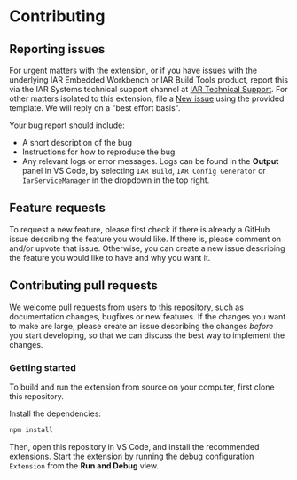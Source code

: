 # Contributing

## Reporting issues

For urgent matters with the extension, or if you have issues with the underlying IAR Embedded Workbench or IAR Build Tools product, report this via the IAR Systems technical support channel at [IAR Technical Support](https://www.iar.com/knowledge/support/request-technical-support/).
For other matters isolated to this extension, file a [New issue](https://github.com/IARSystems/iar-vsc-build/issues/new/choose) using the provided template. We will reply on a "best effort basis".

Your bug report should include:

* A short description of the bug
* Instructions for how to reproduce the bug
* Any relevant logs or error messages. Logs can be found in the **Output** panel in VS Code, by selecting `IAR Build`,
 `IAR Config Generator` or `IarServiceManager` in the dropdown in the top right.

## Feature requests

To request a new feature, please first check if there is already a GitHub issue describing the feature you would like.
If there is, please comment on and/or upvote that issue. Otherwise, you can create a new issue describing the feature
you would like to have and why you want it.

## Contributing pull requests

We welcome pull requests from users to this repository, such as documentation changes, bugfixes or new features.
If the changes you want to make are large, please create an issue describing the changes *before* you start developing,
so that we can discuss the best way to implement the changes.

### Getting started

To build and run the extension from source on your computer, first clone this repository.

Install the dependencies:

```sh
npm install
```

Then, open this repository in VS Code, and install the recommended extensions.
Start the extension by running the debug configuration `Extension` from the **Run and Debug** view.

